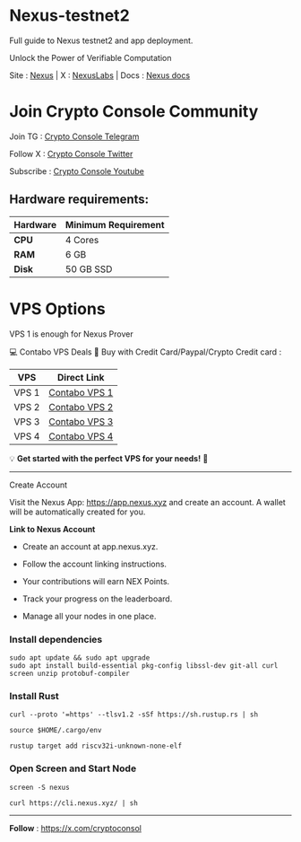 # Nexus-testnet2
Full guide to Nexus testnet2 and app deployment.

Unlock the Power of Verifiable Computation

Site : [Nexus](https://nexus.xyz/) | X : [NexusLabs](https://x.com/NexusLabsHQ) | Docs : [Nexus docs](https://docs.nexus.xyz/)


# Join Crypto Console Community

Join TG : [Crypto Console Telegram](https://t.me/cryptoconsol) 

Follow X : [Crypto Console Twitter](https://www.x.com/cryptoconsol) 

Subscribe : [Crypto Console Youtube](https://www.youtube.com/@cryptoconsole)

## Hardware requirements:

| **Hardware** | **Minimum Requirement** |
|--------------|-------------------------|
| **CPU**      | 4 Cores                 |
| **RAM**      | 6 GB                    | 
| **Disk**     | 50  GB  SSD             |


# VPS Options

VPS 1 is enough for Nexus Prover


💻 Contabo VPS Deals 🚀 Buy with Credit Card/Paypal/Crypto Credit card : 

 

| **VPS** | **Direct Link**                      |
|---------|--------------------------------------|
| VPS 1   | [Contabo VPS 1](https://www.jdoqocy.com/click-101278318-15692486) |
| VPS 2   | [Contabo VPS 2](https://www.anrdoezrs.net/click-101278318-13796472) |
| VPS 3   | [Contabo VPS 3](https://www.dpbolvw.net/click-101278318-13796474) |
| VPS 4   | [Contabo VPS 4](https://www.anrdoezrs.net/click-101278318-13796476) |


💡 **Get started with the perfect VPS for your needs!** 🚀


---


Create Account

Visit the Nexus App: https://app.nexus.xyz and create an account. A wallet will be automatically created for you.

**Link to Nexus Account**

- Create an account at app.nexus.xyz.

- Follow the account linking instructions.

- Your contributions will earn NEX Points.

- Track your progress on the leaderboard.

- Manage all your nodes in one place.

### Install dependencies
```
sudo apt update && sudo apt upgrade
sudo apt install build-essential pkg-config libssl-dev git-all curl screen unzip protobuf-compiler
```

### Install Rust
```
curl --proto '=https' --tlsv1.2 -sSf https://sh.rustup.rs | sh
```
```
source $HOME/.cargo/env
```
```
rustup target add riscv32i-unknown-none-elf
```

### Open Screen and Start Node
```
screen -S nexus
```
```
curl https://cli.nexus.xyz/ | sh
```
---

**Follow** : https://x.com/cryptoconsol

